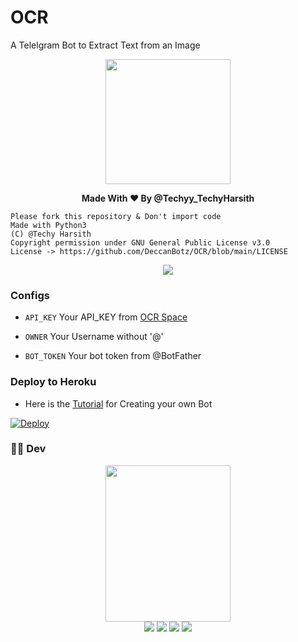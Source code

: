 # OCR
A Telelgram Bot to Extract Text from an Image 
<p align="middle">
 <img src = "https://telegra.ph/file/f48ff733ca4d1621a4097.jpg" width="200" height="200">
</p>
  <b><p align="center">Made With ❤ By @Techyy_TechyHarsith</p></b>


```
Please fork this repository & Don't import code
Made with Python3
(C) @Techy Harsith
Copyright permission under GNU General Public License v3.0
License -> https://github.com/DeccanBotz/OCR/blob/main/LICENSE
```

<p align="center">
  <a href="https://www.python.org">
    <img src="http://ForTheBadge.com/images/badges/made-with-python.svg">
  </a>
</p>

### Configs

* `API_KEY` Your API_KEY from [OCR Space](https://us11.list-manage.com/subscribe?u=ce17e59f5b68a2fd3542801fd&id=252aee70a1)

* `OWNER` Your Username without '@'

* `BOT_TOKEN` Your bot token from @BotFather

### Deploy to Heroku
* Here is the [Tutorial](https://youtu.be/7yqjm-DCaXE) for Creating your own Bot

[![Deploy](https://www.herokucdn.com/deploy/button.svg)](https://heroku.com/deploy?template=https://github.com/DeccanBotz/OCR)

### 👨‍💻 Dev

<p align="middle">
<img src="https://telegra.ph/file/02196031aecc70af5cec4.jpg" width="200" height="250"><br>
<img src="https://badgen.net/badge/Name/The New World/orange?icon=awesome&labelColor=black"></a>
<a href="https://telegram.dog/TheDCB"><img src="https://img.shields.io/badge/Telegram-Bot-blue.svg?logo=telegram"></a>
<a href="https://github.com/DeccanBotz"><img src="https://badgen.net/badge/Follow%20on%20/GitHub/80FF00?icon=github&labelColor=black"></a>
<a href="https://www.youtube.com/channel/UCt96T3IQs3sM7ZtthNz-tmA"><img src="https://img.shields.io/badge/YouTube-Channel-FF3333.svg?logo=youtube&logoColor=FF3333"></a>
<p align="left">
</p>

